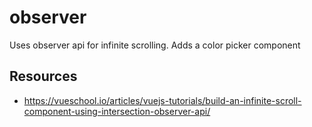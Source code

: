 # observer
Uses observer api for infinite scrolling.
Adds a color picker component

## Resources
* https://vueschool.io/articles/vuejs-tutorials/build-an-infinite-scroll-component-using-intersection-observer-api/


